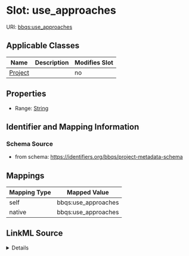 

# Slot: use_approaches



URI: [bbqs:use_approaches](https://identifiers.org/bbqs/project-metadata-schemause_approaches)



<!-- no inheritance hierarchy -->





## Applicable Classes

| Name | Description | Modifies Slot |
| --- | --- | --- |
| [Project](Project.md) |  |  no  |







## Properties

* Range: [String](String.md)





## Identifier and Mapping Information







### Schema Source


* from schema: https://identifiers.org/bbqs/project-metadata-schema




## Mappings

| Mapping Type | Mapped Value |
| ---  | ---  |
| self | bbqs:use_approaches |
| native | bbqs:use_approaches |




## LinkML Source

<details>
```yaml
name: use_approaches
from_schema: https://identifiers.org/bbqs/project-metadata-schema
rank: 1000
alias: use_approaches
owner: Project
domain_of:
- Project
range: string

```
</details>